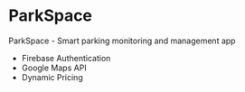 # ParkSpace

ParkSpace - Smart parking monitoring and management app

- Firebase Authentication
- Google Maps API
- Dynamic Pricing